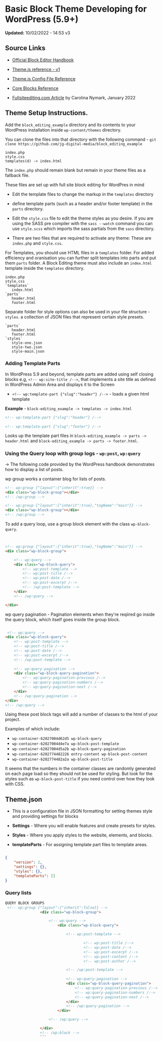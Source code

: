 # Basic Block Theme Developing for WordPress (5.9+)  
**Updated:**  10/02/2022 - 14:53  v3

## Source Links

+ [Official Block Editor Handbook](https://developer.wordpress.org/block-editor/how-to-guides/themes/create-block-theme/#what-is-needed-to-create-a-block-theme)

+ [Theme.js reference - v1](https://developer.wordpress.org/block-editor/reference-guides/theme-json-reference/theme-json-v1/)
+ [Theme.js Config File Reference](https://developer.wordpress.org/block-editor/reference-guides/theme-json-reference/theme-json-living/)
+ [Core Blocks Reference](https://developer.wordpress.org/block-editor/reference-guides/core-blocks/)
+ [Fullsiteediting.com Article](https://fullsiteediting.com/lessons/templates-and-template-parts/) by Carolina Nymark, January 2022

## Theme Setup Instructions.

Add the `block_editing_example` directory and its contents to your WordPress installation inside `wp-content/themes` directory.

You can clone the files into that directory with the following command - `git clone https://github.com/jg-digital-media/block_editing_example`


```
index.php
style.css
templates(d) -> index.html
```

The `index.php` should remain blank but remain in your theme files as a fallback file. 

These files are set up with full site block editing for WordPres in mind

  + Edit the template files to change the markup in the `templates` directory

  + define template parts (such as a header and/or footer template) in the `parts` directory.

  + Edit the `style.css` file to edit the theme styles as you desire.  If you are using the SASS pre compiler with the `sass --watch` command you can use `style.scss` which imports the sass partials from the `sass` directory.

  + There are two files that are required to activate any theme: These are `index.php` and `style.css`.



For Templates, you should use HTML files in a `templates` folder.  For added efficiency and oranisation you can further split templates into parts and put them `parts` folder. A Block Editing theme must also include an `index.html` template inside the `templates` directory.


```
index.php
style.css
`templates`
   index.html
`parts`
   header.html
   footer.html

```

Separate folder for style options can also be used in your file structure - `styles`. a collection of JSON files that represent certain style presets.


```
`parts`
   header.html
   footer.html
`styles`
   style-one.json
   style-two.json
   style-main.json

```

### Adding Template Parts

In WordPress 5.9 and beyond, template parts are added using self closing blocks e.g,  `<!-- wp:site-title /-->`, that implements a site title as defined in WordPress Admin Area and displays it to the Screen

+ `<!-- wp:template-part {"slug":"header"} /-->`  - loads a given html template

**Example** - `block-editing_example -> templates -> index.html`

```html
<!-- wp:template-part {"slug":"header"} /-->
 
<!-- wp:template-part {"slug":"footer"} /-->
```

Looks up the template part files in `block-editing_example -> parts -> header.html` and `block-editing_example -> parts -> footer.html`.



### Using the Query loop with group logs - `wp:post`, `wp:query`

-> The following code provided by the WordPress handbook demonstrates how to display a list of posts.

wp group works a container blog for lists of posts.

```html
<!-- wp:group {"layout":{"inherit":true}} -->
<div class="wp-block-group"></div>
<!-- /wp:group -->
```

```html
<!-- wp:group {"layout":{"inherit":true},"tagName":"main"}} -->
<div class="wp-block-group"></div>
<!-- /wp:group -->
```

To add a query loop, use a group block element with the class `wp-block-query`.

```html


<!-- wp:group {"layout":{"inherit":true},"tagName":"main"}} -->
<div class="wp-block-group">

    <!-- wp:query -->
    <div class="wp-block-query">
        <!-- wp:post-template -->
        <!-- wp:post-title /-->
        <!-- wp:post-date /-->
        <!-- wp:post-excerpt /-->
        <!-- /wp:post-template -->
    </div>
    <!-- /wp:query -->

</div>
```

wp query pagination - Pagination elements when they're reqiired go inside the query block, which itself goes inside the group block.

```html

 <!-- wp:query -->
<div class="wp-block-query">
    <!-- wp:post-template -->
    <!-- wp:post-title /-->
    <!-- wp:post-date /-->
    <!-- wp:post-excerpt /-->
    <!-- /wp:post-template -->
 
    <!-- wp:query-pagination -->
    <div class="wp-block-query-pagination">
        <!-- wp:query-pagination-previous /-->
        <!-- wp:query-pagination-numbers /-->
        <!-- wp:query-pagination-next /-->
    </div>
    <!-- /wp:query-pagination -->
</div>
<!-- /wp:query -->

```

Uaing these post block tags will add a number of classes to the html of your project.

Examples of which include:

+ `wp-container-62027004d62d5 wp-block-query`
+ `wp-container-62027004d4e7a wp-block-post-template`
+ `wp-container-62027004d5a2b wp-block-query-pagination`
+ `wp-container-6202774482226 entry-content wp-block-post-content`
+ `wp-container-6202774482a2a wp-block-post-title`


It seems that the numbers in the container classes are randomly generated on each page load so they should not be used for styling. But look for the styles such as `wp-block-post-title` if you need control over how they look with CSS. 

## Theme.json 


+ This is a configuration file in JSON formatting for setting themes style and providing settings for blocks

+ **Settings** - Where you will enable features and create presets for styles.
+ **Styles** - Where you apply styles to the website, elements, and blocks.
+ **templateParts** - For assigning template part files to template areas.
 

```json

{
    "version": 2,
    "settings": {},
    "styles": {},
    "templateParts": []
}

```

### Query lists



```html
QUERY BLOCK GROUPS
 <!-- wp:group {"layout":{"inherit":false}} -->
                <div class="wp-block-group">

                    <!-- wp:query -->
                        <div class="wp-block-query">

                            <!-- wp:post-template -->

                                    <!-- wp:post-title /-->
                                    <!-- wp:post-date /-->
                                    <!-- wp:post-excerpt /-->
                                    <!-- wp:post-content /-->
                                    <!-- wp:post-author /-->

                            <!-- /wp:post-template -->
                        
                            <!-- wp:query-pagination -->
                            <div class="wp-block-query-pagination">
                                <!-- wp:query-pagination-previous /-->
                                <!-- wp:query-pagination-numbers /-->
                                <!-- wp:query-pagination-next /-->
                            </div>
                            <!-- /wp:query-pagination -->
                        </div>

                    <!-- /wp:query -->                        

                </div>
                <!-- /wp:block -->
                ```